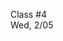 <div class="lecture2">

<div class="column_date">
<p markdown="block">

Class #4 <br>
Wed, 2/05

</p>
</div>
<div class="column_materials">
<p markdown="block">



</p>
</div>

<div class="column_assign">
<p markdown="block">



</p>
</div>

</div>

